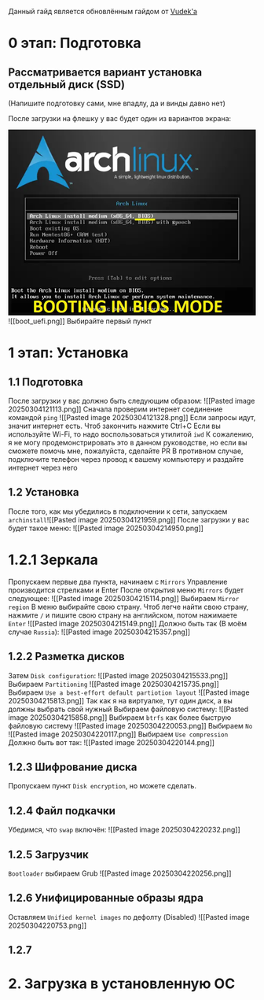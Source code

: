 Данный гайд является обновлённым гайдом от [Vudek'a](https://osu.ppy.sh/u/Vudek)
# 0 этап: Подготовка
## Рассматривается вариант установка отдельный диск (SSD)

(Напишите подготовку сами, мне впадлу, да и винды давно нет)

После загрузки на флешку у вас будет один из вариантов экрана:

![boot_bios.png](boot_bios.png)
![[boot_uefi.png]]
Выбирайте первый пункт
# 1 этап: Установка
## 1.1 Подготовка
После загрузки у вас должно быть следующим образом:
![[Pasted image 20250304121113.png]]
Сначала проверим интернет соединение командой `ping`
![[Pasted image 20250304121328.png]]
Если запросы идут, значит интернет есть.
Чтоб закончить нажмите Ctrl+C
Если вы используйте Wi-Fi, то надо воспользоваться утилитой `iwd`
К сожалению, я не могу продемонстрировать это в данном руководстве, но если вы сможете помочь мне, пожалуйста, сделайте PR
В противном случае, подключите телефон через провод к вашему компьютеру и раздайте интернет через него
## 1.2 Установка
После того, как мы убедились в подключении к сети, запускаем `archinstall`![[Pasted image 20250304121959.png]]
После загрузки у вас будет такое меню:
![[Pasted image 20250304214950.png]]
# 1.2.1 Зеркала
Пропускаем первые два пункта, начинаем с `Mirrors`
Управление производится стрелками и Enter
После открытия меню `Mirrors` будет следующее:
![[Pasted image 20250304215114.png]]
Выбираем `Mirror region`
В меню выбирайте свою страну. Чтоб легче найти свою страну, нажмите `/` и пишите свою страну на английском, потом нажимаете `Enter`
![[Pasted image 20250304215149.png]]
Должно быть так (В моём случае `Russia`):
![[Pasted image 20250304215357.png]]
## 1.2.2 Разметка дисков
Затем `Disk configuration`:
![[Pasted image 20250304215533.png]]
Выбираем `Partitioning`
![[Pasted image 20250304215735.png]]
Выбираем `Use a best-effort default partiotion layout`
![[Pasted image 20250304215813.png]]
Так как я на виртуалке, тут один диск, а вы должны выбрать свой нужный
Выбираем файловую систему:
![[Pasted image 20250304215858.png]]
Выбираем `btrfs` как более быструю файловую систему
![[Pasted image 20250304220053.png]]
Выбираем `No`
![[Pasted image 20250304220117.png]]
Выбираем `Use compression`
Должно быть вот так:
![[Pasted image 20250304220144.png]]
## 1.2.3 Шифрование диска
Пропускаем пункт `Disk encryption`, но можете сделать.
## 1.2.4 Файл подкачки
Убедимся, что `swap` включён:
![[Pasted image 20250304220232.png]]
## 1.2.5 Загрузчик
`Bootloader` выбираем Grub
![[Pasted image 20250304220256.png]]
## 1.2.6 Унифицированные образы ядра
Оставляем `Unified kernel images` по дефолту (Disabled)
![[Pasted image 20250304220753.png]]
## 1.2.7 
# 2. Загрузка в установленную ОС
